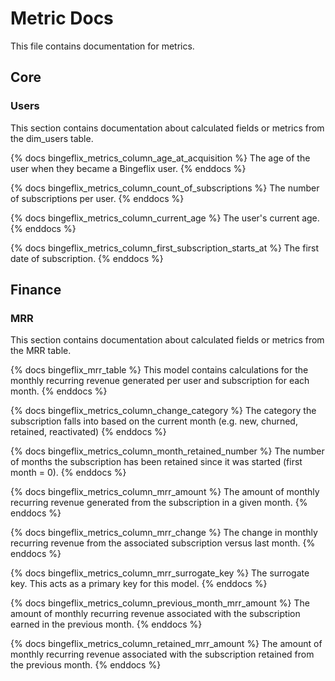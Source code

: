 # Metric Docs
This file contains documentation for metrics.

## Core
### Users
This section contains documentation about calculated fields or metrics from the dim_users table.

{% docs bingeflix_metrics_column_age_at_acquisition %}
The age of the user when they became a Bingeflix user.
{% enddocs %}

{% docs bingeflix_metrics_column_count_of_subscriptions %}
The number of subscriptions per user.
{% enddocs %}

{% docs bingeflix_metrics_column_current_age %}
The user's current age.
{% enddocs %}

{% docs bingeflix_metrics_column_first_subscription_starts_at %}
The first date of subscription.
{% enddocs %}

## Finance
### MRR
This section contains documentation about calculated fields or metrics from the MRR table.

{% docs bingeflix_mrr_table %}
This model contains calculations for the monthly recurring revenue generated per user and subscription for each month.
{% enddocs %}

{% docs bingeflix_metrics_column_change_category %}
The category the subscription falls into based on the current month (e.g. new, churned, retained, reactivated)
{% enddocs %}

{% docs bingeflix_metrics_column_month_retained_number %}
The number of months the subscription has been retained since it was started (first month = 0).
{% enddocs %}

{% docs bingeflix_metrics_column_mrr_amount %}
The amount of monthly recurring revenue generated from the subscription in a given month.
{% enddocs %}

{% docs bingeflix_metrics_column_mrr_change %}
The change in monthly recurring revenue from the associated subscription versus last month.
{% enddocs %}

{% docs bingeflix_metrics_column_mrr_surrogate_key %}
The surrogate key. This acts as a primary key for this model.
{% enddocs %}

{% docs bingeflix_metrics_column_previous_month_mrr_amount %}
The amount of monthly recurring revenue associated with the subscription earned in the previous month.
{% enddocs %}

{% docs bingeflix_metrics_column_retained_mrr_amount %}
The amount of monthly recurring revenue associated with the subscription retained from the previous month.
{% enddocs %}